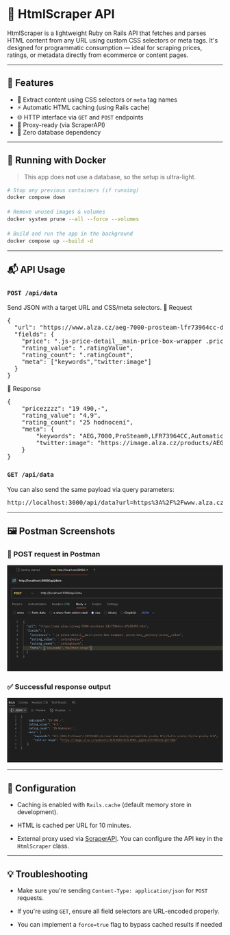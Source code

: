 
# 🧠 HtmlScraper API

HtmlScraper is a lightweight Ruby on Rails API that fetches and parses HTML content from any URL using custom CSS selectors or meta tags. It's designed for programmatic consumption — ideal for scraping prices, ratings, or metadata directly from ecommerce or content pages.

---

## 🚀 Features

- 🔎 Extract content using CSS selectors or `meta` tag names
- ⚡ Automatic HTML caching (using Rails cache)
- 🌐 HTTP interface via `GET` and `POST` endpoints
- 🔧 Proxy-ready (via ScraperAPI)
- 🔐 Zero database dependency

---

## 🐳 Running with Docker

> This app does **not** use a database, so the setup is ultra-light.

```bash
# Stop any previous containers (if running)
docker compose down

# Remove unused images & volumes
docker system prune --all --force --volumes

# Build and run the app in the background
docker compose up --build -d
```
---
## 📬 API Usage
### `POST /api/data`

Send JSON with a target URL and CSS/meta selectors.
🔸 Request
<pre>
{
  "url": "https://www.alza.cz/aeg-7000-prosteam-lfr73964cc-d7635493.htm",
  "fields": {
    "price": ".js-price-detail__main-price-box-wrapper .price-box__primary-price__value",
    "rating_value": ".ratingValue",
    "rating_count": ".ratingCount",
    "meta": ["keywords","twitter:image"]
  }
}
</pre>
🔸 Response
<pre>
{
    "pricezzzz": "19 490,-",
    "rating_value": "4,9",
    "rating_count": "25 hodnocení",
    "meta": {
        "keywords": "AEG,7000,ProSteam®,LFR73964CC,Automatické pračky,Automatické pračky AEG,Chytré pračky,Chytré pračky AEG",
        "twitter:image": "https://image.alza.cz/products/AEGPR065/AEGPR065.jpg?width=360&height=360"
    }
}
</pre>
### `GET /api/data`
You can also send the same payload via query parameters:
<pre>
http://localhost:3000/api/data?url=https%3A%2F%2Fwww.alza.cz%2Faeg-7000-prosteam-lfr73964cc-d7635493.htm&fields[pricezzzz]=.js-price-detail__main-price-box-wrapper%20.price-box__primary-price__value&fields[rating_value]=.ratingValue&fields[rating_count]=.ratingCount&fields[meta][]=keywords&fields[meta][]=twitter:image
</pre>

---
## 🖼 Postman Screenshots
### 📮 POST request in Postman
![Postman POST request](screenshots/postman/post_request.png)
### ✅ Successful response output
![Successful response](screenshots/response/success_response.png)

---

## 🔐 Configuration
-   Caching is enabled with `Rails.cache` (default memory store in development).
    
-   HTML is cached per URL for 10 minutes.
    
-   External proxy used via [ScraperAPI](https://dashboard.scraperapi.com/home). You can configure the API key in the `HtmlScraper` class.

---
## 💡 Troubleshooting
-   Make sure you're sending `Content-Type: application/json` for `POST` requests.
    
-   If you're using `GET`, ensure all field selectors are URL-encoded properly.
    
-   You can implement a `force=true` flag to bypass cached results if needed
